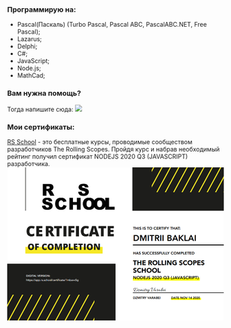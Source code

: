 ### Программирую на:

- Pascal(Паскаль) (Turbo Pascal, Pascal ABC, PascalABC.NET, Free Pascal);
- Lazarus;
- Delphi;
- С#;
- JavaScript;
- Node.js;
- MathCad;

### Вам нужна помощь?

Тогда напишите сюда:
[![](https://img.shields.io/static/v1?label=VK&message=@Baklai&color=informational)](https://vk.com/di.baklai)

### Мои сертификаты:

[RS School](https://rs.school/) - это бесплатные курсы, проводимые сообществом разработчиков The Rolling Scopes. Пройдя курс и набрав необходимый рейтинг получил сертификат NODEJS 2020 Q3 (JAVASCRIPT) разработчика.
![NODEJS 2020 Q3](1mbavv5g.png)

<!--
**baklai/baklai** is a ✨ _special_ ✨ repository because its `README.md` (this file) appears on your GitHub profile.

Here are some ideas to get you started:

- 🔭 I’m currently working on ...
- 🌱 I’m currently learning ...
- 👯 I’m looking to collaborate on ...
- 🤔 I’m looking for help with ...
- 💬 Ask me about ...
- 📫 How to reach me: ...
- 😄 Pronouns: ...
- ⚡ Fun fact: ...
-->
